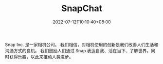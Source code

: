 ﻿---
weight: 
title: "SnapChat"
description: "Snap Inc. 是一家相机公司。我们相信，对相机使用的创新是我们改善人们生活和沟通方式的良机。我们鼓励人们通过 Snap 表达自我、活在当下、了解世界，同时获得乐趣，以此来推动人类进步。"
date: 2022-07-12T10:10:40+08:00
lastmod: 2022-07-12T10:10:40+08:00
draft: false
authors: ["Cindy"]
featuredImage: "40.png"
link: "https://www.snapchat.com/"
tags: ["SnapChat","ΠιΔβΙη½»"]
categories: ["navigation"]
navigation: ["ΠιΔβΙη½»"]
lightgallery: true
toc: true
pinned: false
recommend: false
recommend1: false
---
Snap Inc. 是一家相机公司。 我们相信，对相机使用的创新是我们改善人们生活和沟通方式的良机。 我们鼓励人们通过 Snap 表达自我、活在当下、了解世界，同时获得乐趣，以此来推动人类进步。
